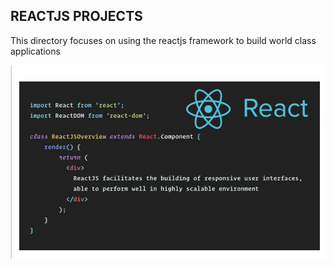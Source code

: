 ## REACTJS PROJECTS

This directory focuses on using the reactjs framework to build world class applications

![Alt text](techNewsSite/technews/img/Screenshot3.png)